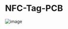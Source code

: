 # NFC-Tag-PCB
![image](https://github.com/user-attachments/assets/925689d3-8430-4f02-8f68-e8e9a095671b)
